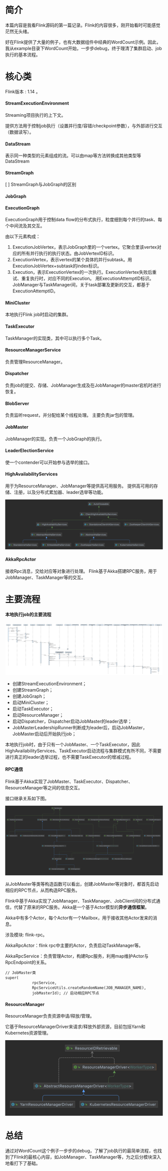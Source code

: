 # 简介

本篇内容是我看Flink源码的第一篇记录。Flink的内容很多，刚开始看时可能感觉茫然无头绪。

好在Flink提供了大量的例子，也有大数据组件中经典的WordCount示例。因此，我从example目录下WordCount开始，一步步debug，终于理清了集群启动、job执行的基本流程。

# 核心类

Flink版本 : 1.14 。

#### StreamExecutionEnvironment

Streaming项目执行的上下文。

提供方法用于控制job执行（设置并行度/容错/checkpoint参数），与外部进行交互（数据读写）。

#### DataStream

表示同一种类型的元素组成的流。可以由map等方法转换成其他类型等DataStream

#### StreamGraph

[ ] StreamGraph与JobGraph的区别


#### JobGraph


#### ExecutionGraph

ExecutionGraph用于控制data flow的分布式执行，粒度细到每个并行的task、每个中间流及其交互。

由以下元素构成：
1. ExecutionJobVertex，表示JobGraph里的一个vertex。它聚合里该vertex对应的所有并行执行的执行状态。由JobVertexID标识。
2. ExecutionVertex，表示vertex的某个具体的并行subtask。用ExecutionJobVertex+subtask的index标识。
3. Execution，表示ExecutionVertex的一次执行。ExecutionVertex失败后重试、重复执行时，对应不同的Execution。
用ExecutionAttemptID标识。JobManager与TaskManager间，关于task部署及更新的交互，都基于ExecutionAttemptID。

#### MiniCluster

本地执行Flink job时启动的集群。

#### TaskExecutor

TaskManager的实现类，其中可以执行多个Task。

#### ResourceManagerService

负责管理ResourceManager。

#### Dispatcher

负责job的提交、存储、JobManager生成及在JobManager的master宕机时进行恢复。

#### BlobServer

负责监听request，并分配给某个线程处理。
主要负责jar包的管理。

#### JobMaster

JobManager的实现。负责一个JobGraph的执行。

#### LeaderElectionService

使一个contender可以开始参与选举的接口。

#### HighAvailabilityServices

用于为ResourceManager、JobManager等提供高可用服务。
提供高可用的存储、注册，以及分布式累加器、leader选举等功能。

![](https://raw.githubusercontent.com/rainsbaby/notebook/master/imgs/flink/flink_ha_uml.png)

#### AkkaRpcActor

接收Rpc消息，交给对应等对象进行处理。
Flink基于Akka搭建RPC服务，用于JobManager、TaskManager等的交互。

# 主要流程

#### 本地执行job的主要流程

![](https://raw.githubusercontent.com/rainsbaby/notebook/master/imgs/flink/flink_example_WordCount_flow.png)

* 创建StreamExecutionEnvironment；
* 创建StreamGraph；
* 创建JobGraph；
* 启动MiniCluster；
* 启动TaskExecutor；
* 启动ResourceManager；
* 启动Dispatcher，Dispatcher启动JobMaster的leader选举；
* JobMasterLeadershipRunner判断成为leader后，启动JobMaster，JobMaster启动后开始执行job；

本地执行job时，由于只有一个JobMaster、一个TaskExecutor，因此HighAvailabilityServices、TaskExecutor启动流程与集群模式有所不同，不需要进行真正的leader选举过程，也不需要TaskExecutor的增减过程。


#### RPC通信

Flink基于Akka实现了JobMaster、TaskExecutor、Dispatcher、ResourceManager等之间的信息交互。

接口继承关系如下图。

![](https://raw.githubusercontent.com/rainsbaby/notebook/master/imgs/flink/flink_rpc_gateway_uml.png)

从JobMaster等类等构造函数可以看出，创建JobMaster等对象时，都首先启动相应的RPC节点，从而构造RPC服务。

Flink中基于Akka实现了JobManager、TaskManager、JobClient间的分布式通信，代替了原来的RPC服务。Akka是一个基于Actor模型的**异步通信框架**。

Akka中有多个Actor，每个Actor有一个Mailbox，用于接收其他Actor发来的消息。

涉及模块: flink-rpc。

AkkaRpcActor：flink rpc中主要的Actor，负责启动TaskManager等。

AkkaRpcService：负责管理Actor，构建Rpc服务，利用map维护Actor与RpcEndpoint的关系。

```
// JobMaster类
super(
            rpcService,
            RpcServiceUtils.createRandomName(JOB_MANAGER_NAME),
            jobMasterId); // 启动相应RPC节点
```

#### ResourceManager

ResourceManager负责资源申请/释放/管理。

它基于ResourceManagerDriver来请求/释放外部资源，目前包括Yarn和Kubernetes资源管理。

![](https://raw.githubusercontent.com/rainsbaby/notebook/master/imgs/flink/flink_rm_driver_uml.png)

# 总结

通过对WordCount这个例子一步步的debug，了解了job执行的最简单流程，也找到了Flink的最核心内容，如JobManager、TaskManager等，为之后分模块深入地看打下了基础。